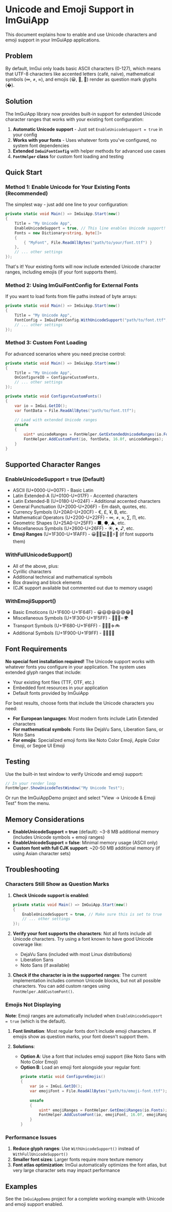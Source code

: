 # Unicode and Emoji Support in ImGuiApp

This document explains how to enable and use Unicode characters and emoji support in your ImGuiApp applications.

## Problem

By default, ImGui only loads basic ASCII characters (0-127), which means that UTF-8 characters like accented letters (café, naïve), mathematical symbols (∞, ≠, ≈), and emojis (😀, 🚀, 🌟) render as question mark glyphs (�).

## Solution

The ImGuiApp library now provides built-in support for extended Unicode character ranges that works with your existing font configuration:

1. **Automatic Unicode support** - Just set `EnableUnicodeSupport = true` in your config
2. **Works with your fonts** - Uses whatever fonts you've configured, no system font dependencies
3. **Extended `ImGuiFontConfig`** with helper methods for advanced use cases
4. **`FontHelper` class** for custom font loading and testing

## Quick Start

### Method 1: Enable Unicode for Your Existing Fonts (Recommended)

The simplest way - just add one line to your configuration:

```csharp
private static void Main() => ImGuiApp.Start(new()
{
    Title = "My Unicode App",
    EnableUnicodeSupport = true, // This line enables Unicode support!
    Fonts = new Dictionary<string, byte[]>
    {
        { "MyFont", File.ReadAllBytes("path/to/your/font.ttf") }
    },
    // ... other settings
});
```

That's it! Your existing fonts will now include extended Unicode character ranges, including emojis (if your font supports them).

### Method 2: Using ImGuiFontConfig for External Fonts

If you want to load fonts from file paths instead of byte arrays:

```csharp
private static void Main() => ImGuiApp.Start(new()
{
    Title = "My Unicode App",
    FontConfig = ImGuiFontConfig.WithUnicodeSupport("path/to/font.ttf", 16),
    // ... other settings
});
```

### Method 3: Custom Font Loading

For advanced scenarios where you need precise control:

```csharp
private static void Main() => ImGuiApp.Start(new()
{
    Title = "My Unicode App",
    OnConfigureIO = ConfigureCustomFonts,
    // ... other settings
});

private static void ConfigureCustomFonts()
{
    var io = ImGui.GetIO();
    var fontData = File.ReadAllBytes("path/to/font.ttf");
    
    // Load with extended Unicode ranges
    unsafe
    {
        uint* unicodeRanges = FontHelper.GetExtendedUnicodeRanges(io.Fonts);
        FontHelper.AddCustomFont(io, fontData, 16.0f, unicodeRanges);
    }
}
```

## Supported Character Ranges

### EnableUnicodeSupport = true (Default)
- ASCII (U+0000-U+007F) - Basic Latin
- Latin Extended-A (U+0100-U+017F) - Accented characters
- Latin Extended-B (U+0180-U+024F) - Additional accented characters
- General Punctuation (U+2000-U+206F) - Em dash, quotes, etc.
- Currency Symbols (U+20A0-U+20CF) - €, £, ¥, ₿, etc.
- Mathematical Operators (U+2200-U+22FF) - ∞, ≠, ≈, ∑, ∏, etc.
- Geometric Shapes (U+25A0-U+25FF) - ■, ●, ▲, etc.
- Miscellaneous Symbols (U+2600-U+26FF) - ☀, ♠, ♪, etc.
- **Emoji Ranges** (U+1F300-U+1FAFF) - 😀🚀🌟💻🎨🌈⚡🔥 (if font supports them)

### WithFullUnicodeSupport()
- All of the above, plus:
- Cyrillic characters
- Additional technical and mathematical symbols
- Box drawing and block elements
- (CJK support available but commented out due to memory usage)

### WithEmojiSupport()
- Basic Emoticons (U+1F600-U+1F64F) - 😀😃😄😁😆😅😂🤣
- Miscellaneous Symbols (U+1F300-U+1F5FF) - 🌈🌞🌙⭐🌍
- Transport Symbols (U+1F680-U+1F6FF) - 🚀🚂🚗✈️🚲
- Additional Symbols (U+1F900-U+1F9FF) - 🤔🤖🦋🌮

## Font Requirements

**No special font installation required!** The Unicode support works with whatever fonts you configure in your application. The system uses extended glyph ranges that include:

- Your existing font files (TTF, OTF, etc.)
- Embedded font resources in your application
- Default fonts provided by ImGuiApp

For best results, choose fonts that include the Unicode characters you need:
- **For European languages**: Most modern fonts include Latin Extended characters
- **For mathematical symbols**: Fonts like DejaVu Sans, Liberation Sans, or Noto Sans
- **For emojis**: Specialized emoji fonts like Noto Color Emoji, Apple Color Emoji, or Segoe UI Emoji

## Testing

Use the built-in test window to verify Unicode and emoji support:

```csharp
// In your render loop
FontHelper.ShowUnicodeTestWindow("My Unicode Test");
```

Or run the ImGuiAppDemo project and select "View → Unicode & Emoji Test" from the menu.

## Memory Considerations

- **EnableUnicodeSupport = true** (default): ~3-8 MB additional memory (includes Unicode symbols + emoji ranges)
- **EnableUnicodeSupport = false**: Minimal memory usage (ASCII only)
- **Custom font with full CJK support**: ~20-50 MB additional memory (if using Asian character sets)

## Troubleshooting

### Characters Still Show as Question Marks

1. **Check Unicode support is enabled**:
   ```csharp
   private static void Main() => ImGuiApp.Start(new()
   {
       EnableUnicodeSupport = true, // Make sure this is set to true
       // ... other settings
   });
   ```

2. **Verify your font supports the characters**: Not all fonts include all Unicode characters. Try using a font known to have good Unicode coverage like:
   - DejaVu Sans (included with most Linux distributions)
   - Liberation Sans
   - Noto Sans (if available)

3. **Check if the character is in the supported ranges**: The current implementation includes common Unicode blocks, but not all possible characters. You can add custom ranges using `FontHelper.AddCustomFont()`.

### Emojis Not Displaying

**Note**: Emoji ranges are automatically included when `EnableUnicodeSupport = true` (which is the default).

1. **Font limitation**: Most regular fonts don't include emoji characters. If emojis show as question marks, your font doesn't support them.

2. **Solutions**:
   - **Option A**: Use a font that includes emoji support (like Noto Sans with Noto Color Emoji)
   - **Option B**: Load an emoji font alongside your regular font:
     ```csharp
     private static void ConfigureEmojis()
     {
         var io = ImGui.GetIO();
         var emojiFont = File.ReadAllBytes("path/to/emoji-font.ttf");
         
         unsafe
         {
             uint* emojiRanges = FontHelper.GetEmojiRanges(io.Fonts);
             FontHelper.AddCustomFont(io, emojiFont, 16.0f, emojiRanges, mergeWithPrevious: true);
         }
     }
     ```

### Performance Issues

1. **Reduce glyph ranges**: Use `WithUnicodeSupport()` instead of `WithFullUnicodeSupport()`
2. **Smaller font sizes**: Larger fonts require more texture memory
3. **Font atlas optimization**: ImGui automatically optimizes the font atlas, but very large character sets may impact performance

## Examples

See the `ImGuiAppDemo` project for a complete working example with Unicode and emoji support enabled.